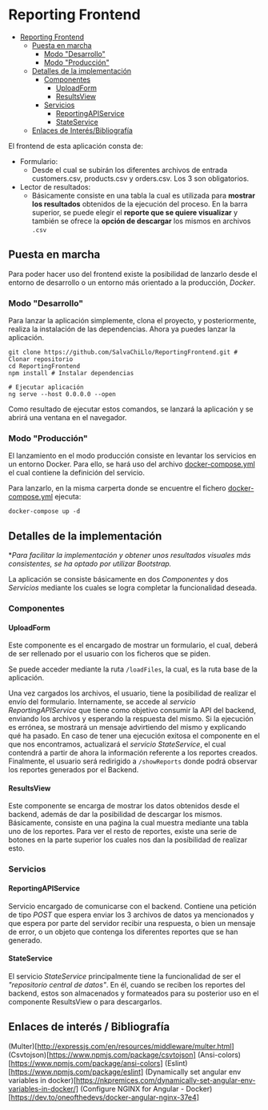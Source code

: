 # Reporting Frontend

- [Reporting Frontend](#reporting-frontend)
  - [Puesta en marcha](#puesta-en-marcha)
    - [Modo "Desarrollo"](#modo-desarrollo)
    - [Modo "Producción"](#modo-producción)
  - [Detalles de la implementación](#detalles-de-la-implementación)
    - [Componentes](#componentes)
      - [UploadForm](#uploadform)
      - [ResultsView](#resultsview)
    - [Servicios](#servicios)
      - [ReportingAPIService](#reportingapiservice)
      - [StateService](#stateservice)
  - [Enlaces de Interés/Bibliografía](#enlaces-de-interés--bibliografía)

El frontend de esta aplicación consta de:

- Formulario:
  - Desde el cual se subirán los diferentes archivos de entrada
    customers.csv, products.csv y orders.csv. Los 3 son obligatorios.
- Lector de resultados:
  - Básicamente consiste en una tabla la cual es utilizada para **mostrar los resultados** obtenidos de la ejecución del proceso. En la barra superior, se puede elegir el **reporte que se quiere visualizar** y también se ofrece la **opción de descargar** los mismos en archivos `.csv`

## Puesta en marcha

Para poder hacer uso del frontend existe la posibilidad de lanzarlo desde el entorno de desarrollo o un entorno más orientado a la producción, _Docker_.

### Modo "Desarrollo"

Para lanzar la aplicación simplemente, clona el proyecto, y posteriormente, realiza la instalación de las dependencias. Ahora ya puedes lanzar la aplicación.

```
git clone https://github.com/SalvaChiLlo/ReportingFrontend.git # Clonar repositorio
cd ReportingFrontend
npm install # Instalar dependencias

# Ejecutar aplicación
ng serve --host 0.0.0.0 --open
```

Como resultado de ejecutar estos comandos, se lanzará la aplicación y se abrirá una ventana en el navegador.

### Modo "Producción"

El lanzamiento en el modo producción consiste en levantar los servicios en un entorno Docker. Para ello, se hará uso del archivo [docker-compose.yml](https://github.com/SalvaChiLlo/ReportingFrontend/blob/main/docker-compose.yml) el cual contiene la definición del servicio.

Para lanzarlo, en la misma carperta donde se encuentre el fichero [docker-compose.yml](https://github.com/SalvaChiLlo/ReportingFrontend/blob/main/docker-compose.yml) ejecuta:

```
docker-compose up -d
```

## Detalles de la implementación

\*_Para facilitar la implementación y obtener unos resultados visuales más consistentes, se ha optado por utilizar Bootstrap._

La aplicación se consiste básicamente en dos _Componentes_ y dos _Servicios_ mediante los cuales se logra completar la funcionalidad deseada.

### Componentes

#### UploadForm

Este componente es el encargado de mostrar un formulario, el cual, deberá de ser rellenado por el usuario con los ficheros que se piden.

Se puede acceder mediante la ruta `/loadFiles`, la cual, es la ruta base de la aplicación.

Una vez cargados los archivos, el usuario, tiene la posibilidad de realizar el envío del formulario. Internamente, se accede al _servicio ReportingAPIService_ que tiene como objetivo consumir la API del backend, enviando los archivos y esperando la respuesta del mismo. Si la ejecución es errónea, se mostrará un mensaje advirtiendo del mismo y explicando qué ha pasado.
En caso de tener una ejecución exitosa el componente en el que nos encontramos, actualizará el _servicio StateService_, el cual contendrá a partir de ahora la información referente a los reportes creados.
Finalmente, el usuario será redirigido a `/showReports` donde podrá observar los reportes generados por el Backend.

#### ResultsView

Este componente se encarga de mostrar los datos obtenidos desde el backend, además de dar la posibilidad de descargar los mismos.
Básicamente, consiste en una paǵina la cual muestra mediante una tabla uno de los reportes.
Para ver el resto de reportes, existe una serie de botones en la parte superior los cuales nos dan la posibilidad de realizar esto.

### Servicios

#### ReportingAPIService

Servicio encargado de comunicarse con el backend. Contiene una petición de tipo _POST_ que espera enviar los 3 archivos de datos ya mencionados y que espera por parte del servidor recibir una respuesta, o bien un mensaje de error, o un objeto que contenga los diferentes reportes que se han generado.

#### StateService

El servicio _StateService_ principalmente tiene la funcionalidad de ser el _"repositorio central de datos"_. En él, cuando se reciben los reportes del backend, estos son almacenados y formateados para su posterior uso en el componente ResultsView o para descargarlos.

## Enlaces de interés / Bibliografía

(Multer)[http://expressjs.com/en/resources/middleware/multer.html]
(Csvtojson)[https://www.npmjs.com/package/csvtojson]
(Ansi-colors)[https://www.npmjs.com/package/ansi-colors]
(Eslint)[https://www.npmjs.com/package/eslint]
(Dynamically set angular env variables in docker)[https://nkpremices.com/dynamically-set-angular-env-variables-in-docker/]
(Configure NGINX for Angular - Docker)[https://dev.to/oneofthedevs/docker-angular-nginx-37e4]

